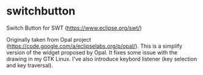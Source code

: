 # switchbutton
Switch Button for SWT (https://www.eclipse.org/swt/)

Originally taken from Opal project (https://code.google.com/a/eclipselabs.org/p/opal/). This is a simplify version of the widget proposed by Opal. It fixes some issue with the drawing in my GTK Linux. I've also introduce keybord listener (key selection and key traversal).
